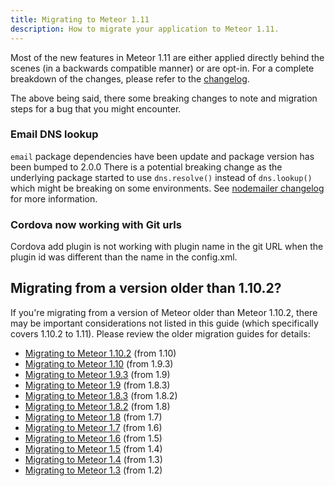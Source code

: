 ```yaml
---
title: Migrating to Meteor 1.11
description: How to migrate your application to Meteor 1.11.
---
```


Most of the new features in Meteor 1.11 are either applied directly behind the scenes (in a backwards compatible manner) or are opt-in. For a complete breakdown of the changes, please refer to the [changelog](http://docs.meteor.com/changelog.html).

The above being said, there some breaking changes to note and migration steps for a bug that you might encounter.

<h3 id="eamil-dns">Email DNS lookup</h3>

`email` package dependencies have been update and package version has been bumped to 2.0.0
There is a potential breaking change as the underlying package started to use `dns.resolve()`
instead of `dns.lookup()` which might be breaking on some environments.
See [nodemailer changelog](https://github.com/nodemailer/nodemailer/blob/master/CHANGELOG.md) for more information.

<h3 id="cordova-git-url">Cordova now working with Git urls</h3>

Cordova add plugin is not working with plugin name in the git URL when the plugin id was different than the name in the config.xml.

<h2 id="older-versions">Migrating from a version older than 1.10.2?</h2>

If you're migrating from a version of Meteor older than Meteor 1.10.2, there may be important considerations not listed in this guide (which specifically covers 1.10.2 to 1.11). Please review the older migration guides for details:

* [Migrating to Meteor 1.10.2](1.10.2-migration.html) (from 1.10)
* [Migrating to Meteor 1.10](1.10-migration.html) (from 1.9.3)
* [Migrating to Meteor 1.9.3](1.9.3-migration.html) (from 1.9)
* [Migrating to Meteor 1.9](1.9-migration.html) (from 1.8.3)
* [Migrating to Meteor 1.8.3](1.8.3-migration.html) (from 1.8.2)
* [Migrating to Meteor 1.8.2](1.8.2-migration.html) (from 1.8)
* [Migrating to Meteor 1.8](1.8-migration.html) (from 1.7)
* [Migrating to Meteor 1.7](1.7-migration.html) (from 1.6)
* [Migrating to Meteor 1.6](1.6-migration.html) (from 1.5)
* [Migrating to Meteor 1.5](1.5-migration.html) (from 1.4)
* [Migrating to Meteor 1.4](1.4-migration.html) (from 1.3)
* [Migrating to Meteor 1.3](1.3-migration.html) (from 1.2)
